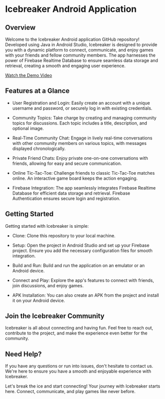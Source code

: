 # Icebreaker Android Application

## Overview
Welcome to the Icebreaker Android application GitHub repository! Developed using Java in Android Studio, Icebreaker is designed to provide you with a dynamic platform to connect, communicate, and enjoy games with your friends and fellow community members. The app harnesses the power of Firebase Realtime Database to ensure seamless data storage and retrieval, creating a smooth and engaging user experience.

[Watch the Demo Video](https://github.com/tzachaker/Ice_Breaker/assets/76492492/5c8724f3-fed8-4be5-9295-53112f657227)

## Features at a Glance

- User Registration and Login:
Easily create an account with a unique username and password, or securely log in with existing credentials.

- Community Topics:
Take charge by creating and managing community topics for discussions. Each topic includes a title, description, and optional image.

- Real-Time Community Chat:
Engage in lively real-time conversations with other community members on various topics, with messages displayed chronologically.

- Private Friend Chats:
Enjoy private one-on-one conversations with friends, allowing for easy and secure communication.

- Online Tic-Tac-Toe:
Challenge friends to classic Tic-Tac-Toe matches online. An interactive game board keeps the action engaging.

- Firebase Integration: 
The app seamlessly integrates Firebase Realtime Database for efficient data storage and retrieval. Firebase Authentication ensures secure login and registration.

## Getting Started
Getting started with Icebreaker is simple:

- Clone: Clone this repository to your local machine.

- Setup: Open the project in Android Studio and set up your Firebase project. Ensure you add the necessary configuration files for smooth integration.

- Build and Run: Build and run the application on an emulator or an Android device.

- Connect and Play: Explore the app's features to connect with friends, join discussions, and enjoy games.

- APK Installation: You can also create an APK from the project and install it on your Android device.

## Join the Icebreaker Community
Icebreaker is all about connecting and having fun. Feel free to reach out, contribute to the project, and make the experience even better for the community.

## Need Help?
If you have any questions or run into issues, don't hesitate to contact us. We're here to ensure you have a smooth and enjoyable experience with Icebreaker.


Let's break the ice and start connecting!
Your journey with Icebreaker starts here. Connect, communicate, and play games like never before.
